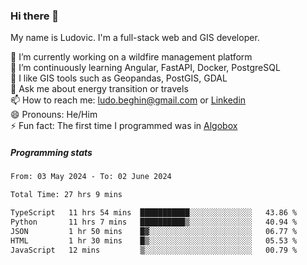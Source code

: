 ### Hi there 👋

My name is Ludovic. I'm a full-stack web and GIS developer.

 🔭 I’m currently working on a wildfire management platform<br/>
 🌱 I’m continuously learning Angular, FastAPI, Docker, PostgreSQL<br/>
 👯 I like GIS tools such as Geopandas, PostGIS, GDAL<br/>
 💬 Ask me about energy transition or travels<br/>
 📫 How to reach me: ludo.beghin@gmail.com or [Linkedin](https://www.linkedin.com/in/ludovic-beghin/)<br/>
 😄 Pronouns: He/Him<br/>
 ⚡ Fun fact: The first time I programmed was in [Algobox](https://fr.wikipedia.org/wiki/Algobox)<br/>

##### Programming stats
<!--START_SECTION:waka-->

```txt
From: 03 May 2024 - To: 02 June 2024

Total Time: 27 hrs 9 mins

TypeScript   11 hrs 54 mins  ███████████░░░░░░░░░░░░░░   43.86 %
Python       11 hrs 7 mins   ██████████▒░░░░░░░░░░░░░░   40.94 %
JSON         1 hr 50 mins    █▓░░░░░░░░░░░░░░░░░░░░░░░   06.77 %
HTML         1 hr 30 mins    █▒░░░░░░░░░░░░░░░░░░░░░░░   05.53 %
JavaScript   12 mins         ▒░░░░░░░░░░░░░░░░░░░░░░░░   00.79 %
```

<!--END_SECTION:waka-->
